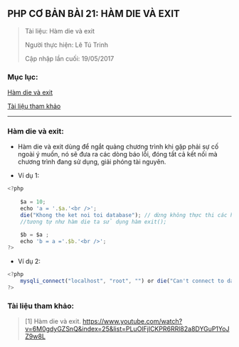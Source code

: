 ## PHP CƠ BẢN BÀI 21: HÀM DIE VÀ EXIT

> Tài liệu: Hàm die và exit
>
> Người thực hiện: Lê Tú Trinh
>
> Cập nhập lần cuối: 19/05/2017

### Mục lục:

[Hàm die và exit](#1)

[Tài liệu tham khảo](#2)

***

<a name="1"></a>
### Hàm die và exit:

- Hàm die và exit dùng để ngắt quảng chương trình khi gặp phải sự cố ngoài ý muốn, nó sẽ đưa ra các dòng báo lỗi, đóng tất cả kết nối mà chương trình đang sử dụng, giải phóng tài nguyên.

- Ví dụ 1:

```javascript
<?php
	
	$a = 10;
	echo 'a = '.$a.'<br />';
	die("Khong the ket noi toi database"); // dừng không thực thi các hàm bên dưới
	//tương tự như hàm die ta sử dụng hàm exit();

	$b = $a ;
	echo 'b = a ='.$b.'<br />';
?>
```
- Ví dụ 2:

```javascript
<?php
	mysqli_connect("localhost", "root", "") or die("Can't connect to database");	
?>
```

<a name="2"></a>
### Tài liệu tham khảo:

> [1] Hàm die và exit. https://www.youtube.com/watch?v=6M0gdyGZSnQ&index=25&list=PLuOlFjICKPR6RRl82a8DYGuP1YoJZ9w8L